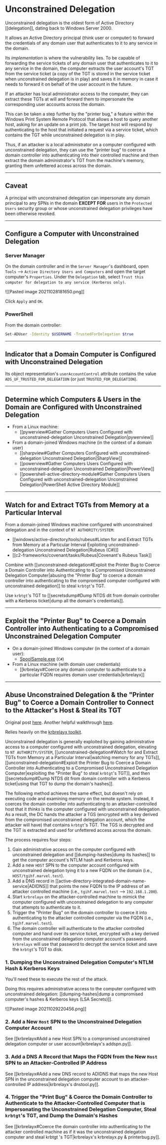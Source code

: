 # Unconstrained Delegation

Unconstrained delegation is the oldest form of Active Directory [[delegation]], dating back to Windows Server 2000.

It allows an Active Directory principal (think user or computer) to forward the credentials of any domain user that authenticates to it to any service in the domain.

Its *implementation* is where the vulnerability lies. To be capable of forwarding the service tickets of any domain user that authenticates to it to any service in the domain, the computer extracts the user account's TGT from the service ticket (a copy of the TGT is stored in the service ticket when unconstrained delegation is in play) and saves it in memory in case it needs to forward it on behalf of the user account in the future.

If an attacker has local administrator access to the computer, they can extract these TGTs at will and forward them to impersonate the corresponding user accounts across the domain.

This can be taken a step further by the "printer bug," a feature within the Windows Print System Remote Protocol that allows a host to query another host, asking for an update on a print job. The target host will respond by authenticating to the host that initiated a request via a service ticket, which contains the TGT while unconstrained delegation is in play.

Thus, if an attacker is a local administrator on a computer configured with unconstrained delegation, they can use the "printer bug" to coerce a domain controller into authenticating into their controlled machine and then extract the domain administrator's TGT from the machine's memory, granting them unfettered access across the domain.

---

## Caveat

A principal with unconstrained delegation can impersonate any domain principal to any SPNs in the domain **EXCEPT FOR** users in the `Protected Users` security group or whose unconstrained delegation privileges have been otherwise revoked.

---

## Configure a Computer with Unconstrained Delegation

### Server Manager

On the domain controller and in the `Server Manager`'s dashboard, open `Tools` --> `Active Directory Users and Computers` and open the target computer's `Properties`. Under the `Delegation` tab, select `Trust this computer for delegation to any service (Kerberos only)`.

![[Pasted image 20211028181650.png]]

Click `Apply` and `OK`.

### PowerShell

From the domain controller:

```bash
Set-ADUser -Identity $USERNAME -TrustedForDelegation $true
```

---

## Indicator that a Domain Computer is Configured with Unconstrained Delegation

Its object representation's `userAccountControl` attribute contains the value `ADS_UF_TRUSTED_FOR_DELEGATION` (or just `TRUSTED_FOR_DELEGATION`).

---

## Determine which Computers & Users in the Domain are Configured with Unconstrained Delegation

- From a Linux machine:
	- [[pywerview#Gather Computers Users Configured with unconstrained-delegation Unconstrained Delegation|pywerview]]
- From a domain-joined Windows machine (in the context of a domain user)
	- [[sharpview#Gather Computers Configured with unconstrained-delegation Unconstrained Delegation|SharpView]]
	- [[powerview#Gather Computers Users Configured with unconstrained-delegation Unconstrained Delegation|PowerView]]
	- [[powershell-active-directory-module#Gather Computers Users Configured with unconstrained-delegation Unconstrained Delegation|PowerShell Active Directory Module]]

---

## Watch for and Extract TGTs from Memory at a Particular Interval

From a domain-joined Windows machine configured with unconstrained delegation and in the context of `NT AUTHORITY/SYSTEM`:

- [[windows/active-directory/tools/rubeus#Listen for and Extract TGTs from Memory at a Particular Interval Exploiting unconstrained-delegation Unconstrained Delegation|Rubeus (C#)]]
- [[c2-frameworks/covenant/tasks/Rubeus|Covenant's Rubeus Task]]

Combine with [[unconstrained-delegation#Exploit the Printer Bug to Coerce a Domain Controller into Authenticating to a Compromised Unconstrained Delegation Computer|abusing the "Printer Bug" to coerce a domain controller into authenticating to the compromised computer configured with unconstrained delegation]] to steal `krbtgt`'s TGT.

Use `krbtgt`'s TGT to [[secretsdump#Dump NTDS dit from domain controller with a Kerberos ticket|dump all the domain's credentials]].


---

## Exploit the "Printer Bug" to Coerce a Domain Controller into Authenticating to a Compromised Unconstrained Delegation Computer

- On a domain-joined Windows computer (in the context of a domain user):
	- [SpoolSample.exe](https://github.com/leechristensen/SpoolSample/tree/master/SpoolSample) (`C#`)
- From a Linux machine (with domain user credentials)
	- [[krbrelayx#Coerce any domain computer to authenticate to a particular FQDN requires domain user credentials|krbrelayx]]

---

## Abuse Unconstrained Delegation & the "Printer Bug" to Coerce a Domain Controller to Connect to the Attacker's Host & Steal its TGT

Original post [here](https://dirkjanm.io/krbrelayx-unconstrained-delegation-abuse-toolkit/). Another helpful walkthrough [here](http://blog.redxorblue.com/2019/12/no-shells-required-using-impacket-to.html).

Relies heavily on the [krbrelayx toolkit](https://github.com/dirkjanm/krbrelayx).

Unconstrained delegation is generally exploited by gaining administrative access to a computer configured with unconstrained delegation, elevating to `NT AUTHORITY/SYSTEM`, [[unconstrained-delegation#Watch for and Extract TGTs from Memory at a Particular Interval|watching memory for any TGTs]], [[unconstrained-delegation#Exploit the Printer Bug to Coerce a Domain Controller into Authenticating to a Compromised Unconstrained Delegation Computer|exploiting the "Printer Bug" to steal `krbtgt`'s TGT]], and then [[secretsdump#Dump NTDS dit from domain controller with a Kerberos ticket|using that TGT to dump the domain's hashes]].

The following method achieves the same effect, but doesn't rely on executing code and examining memory on the remote system. Instead, it coerces the domain controller into authenticating to an attacker-controlled host that it *thinks* is the computer configured with unconstrained delegation. As a result, the DC hands the attacker a TGS (encrypted with a key derived from the compromised unconstrained delegation account, which the attacker will have) that contains `krbtgt`'s TGT. The TGS is decrypted and the TGT is extracted and used for unfettered access across the domain.

The process requires four steps:

1. Gain administrative access on the computer configured with unconstrained delegation and [[dumping-hashes|dump its hashes]] to get the computer account's NTLM hash and Kerberos keys.
2. Add a new `HOST` SPN to the computer account configured with unconstrained delegation tying it to a new FQDN on the domain (i.e., `HOST/tgihf.marvel.test`).
3. Add a DNS record in [[active-directory-integrated-domain-name-service|ADIDNS]] that points the new FQDN to the IP address of an attacker controlled machine (i.e., `tgihf.marvel.test` --> `192.168.1.200`).
4. Start `krbrelayx` on the attacker-controlled machine to mimick the computer configured with unconstrained delegation to any computer that attempts to authenticate to it.
5. Trigger the "Printer Bug" on the domain controller to coerce it into authenticating to the attacker controlled computer via the FQDN (i.e., `tgihf.marvel.test`).
6. The domain controller will authenticate to the attacker controlled computer and  hand over its service ticket, encrypted with a key derived from the unconstrained delegation computer account's password. `krbrelayx` will use that password to decrypt the service ticket and save the `krbtgt`'s TGT to disk.

### 1. Dumping the Unconstrained Delegation Computer's NTLM Hash & Kerberos Keys

You'll need these to execute the rest of the attack.

Doing this requires administrative access to the computer configured with unconstrained delegation: [[dumping-hashes|dump a compromised computer's hashes & Kerberos keys (LSA Secrets)]].

![[Pasted image 20211029220456.png]]

### 2. Add a New `Host` SPN to the Unconstrained Delegation Computer Account

See [[krbrelayx#Add a new Host SPN to a compromised unconstrained delegation computer or user account|krbrelayx's addspn.py]].

### 3. Add a DNS A Record that Maps the FQDN from the New `Host` SPN to an Attacker-Controlled IP Address

See [[krbrelayx#Add a new DNS record to ADIDNS that maps the new Host SPN in the unconstrained delegation computer account to an attacker-controlled IP address|krbrelayx's dnstool.py]].

### 4. Trigger the "Print Bug" & Coerce the Domain Controller to Authenticate to the Attacker-Controlled Computer that is Impersonating the Unconstrained Delegation Computer, Steal `krbtgt`'s TGT, and Dump the Domain's Hashes

See [[krbrelayx#Coerce the domain controller into authenticating to the attacker controlled machine as if it was the unconstrained delegation computer and steal krbtgt 's TGT|krbrelayx's krbrelayx.py & printerbug.py]].
